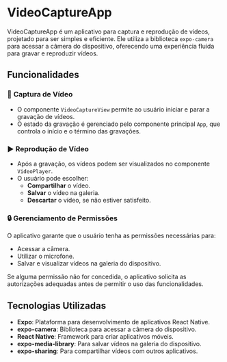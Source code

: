 # VideoCaptureApp

VideoCaptureApp é um aplicativo para captura e reprodução de vídeos, projetado para ser simples e eficiente. Ele utiliza a biblioteca `expo-camera` para acessar a câmera do dispositivo, oferecendo uma experiência fluida para gravar e reproduzir vídeos.

## Funcionalidades

### 🎥 **Captura de Vídeo**
- O componente `VideoCaptureView` permite ao usuário iniciar e parar a gravação de vídeos.
- O estado da gravação é gerenciado pelo componente principal `App`, que controla o início e o término das gravações.

### ▶️ **Reprodução de Vídeo**
- Após a gravação, os vídeos podem ser visualizados no componente `VideoPlayer`.
- O usuário pode escolher:
  - **Compartilhar** o vídeo.
  - **Salvar** o vídeo na galeria.
  - **Descartar** o vídeo, se não estiver satisfeito.

### 🔒 **Gerenciamento de Permissões**
O aplicativo garante que o usuário tenha as permissões necessárias para:
- Acessar a câmera.
- Utilizar o microfone.
- Salvar e visualizar vídeos na galeria do dispositivo.

Se alguma permissão não for concedida, o aplicativo solicita as autorizações adequadas antes de permitir o uso das funcionalidades.

## Tecnologias Utilizadas
- **Expo**: Plataforma para desenvolvimento de aplicativos React Native.
- **expo-camera**: Biblioteca para acessar a câmera do dispositivo.
- **React Native**: Framework para criar aplicativos móveis.
- **expo-media-library**: Para salvar vídeos na galeria do dispositivo.
- **expo-sharing**: Para compartilhar vídeos com outros aplicativos.
